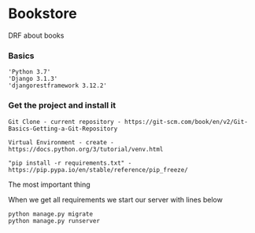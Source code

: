 # Bookstore

DRF about books



### Basics

    'Python 3.7'
    'Django 3.1.3'
    'djangorestframework 3.12.2'

### Get the project and install it 
    Git Clone - current repository - https://git-scm.com/book/en/v2/Git-Basics-Getting-a-Git-Repository

    Virtual Environment - create - https://docs.python.org/3/tutorial/venv.html

    "pip install -r requirements.txt" - https://pip.pypa.io/en/stable/reference/pip_freeze/


The most important thing

When we get all requirements we start our server with lines below


    python manage.py migrate
    python manage.py runserver

